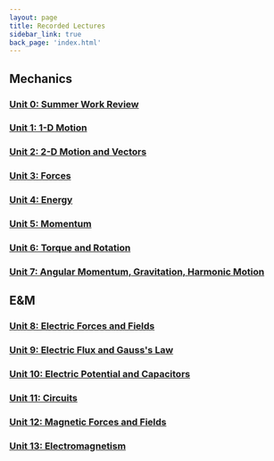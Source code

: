 ```yaml
---
layout: page
title: Recorded Lectures
sidebar_link: true
back_page: 'index.html'
---
```


## Mechanics
### [Unit 0: Summer Work Review](unit0)
### [Unit 1: 1-D Motion](unit1)
### [Unit 2: 2-D Motion and Vectors](unit2)
### [Unit 3: Forces](unit3)
### [Unit 4: Energy](unit4)
### [Unit 5: Momentum](unit5)
### [Unit 6: Torque and Rotation](unit6)
### [Unit 7: Angular Momentum, Gravitation, Harmonic Motion](unit7)

## E&M
### [Unit 8: Electric Forces and Fields](unit8)
### [Unit 9: Electric Flux and Gauss's Law](unit9)
### [Unit 10: Electric Potential and Capacitors](unit10)
### [Unit 11: Circuits](unit11)
### [Unit 12: Magnetic Forces and Fields](unit12)
### [Unit 13: Electromagnetism](unit13)